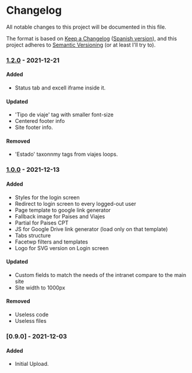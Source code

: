 # Changelog
All notable changes to this project will be documented in this file.

The format is based on [Keep a Changelog](https://keepachangelog.com/en/1.0.0/) ([Spanish version](https://keepachangelog.com/es-ES/1.0.0/)),
and this project adheres to [Semantic Versioning](https://semver.org/spec/v2.0.0.html) (or at least I'll try to).

### [1.2.0](https://github.com/LuisColome/intrarift/releases/tag/v1.2.0) - 2021-12-21
#### Added
- Status tab and excell iframe inside it.
#### Updated
- 'Tipo de viaje' tag with smaller font-size
- Centered footer info
- Site footer info.
#### Removed 
- 'Estado' taxonnmy tags from viajes loops.

### [1.0.0](https://github.com/LuisColome/intrarift/releases/tag/v1.0.0) - 2021-12-13
#### Added
- Styles for the login screen
- Redirect to login screen to every logged-out user
- Page template to google link generator
- Fallback image for Paises and Viajes
- Partial for Paises CPT
- JS for Google Drive link generator (load only on that template)
- Tabs structure
- Facetwp filters and templates
- Logo for SVG version on Login screen
#### Updated
- Custom fields to match the needs of the intranet compare to the main site
- Site width to 1000px 
#### Removed
- Useless code
- Useless files



### [0.9.0] - 2021-12-03
#### Added
- Initial Upload.